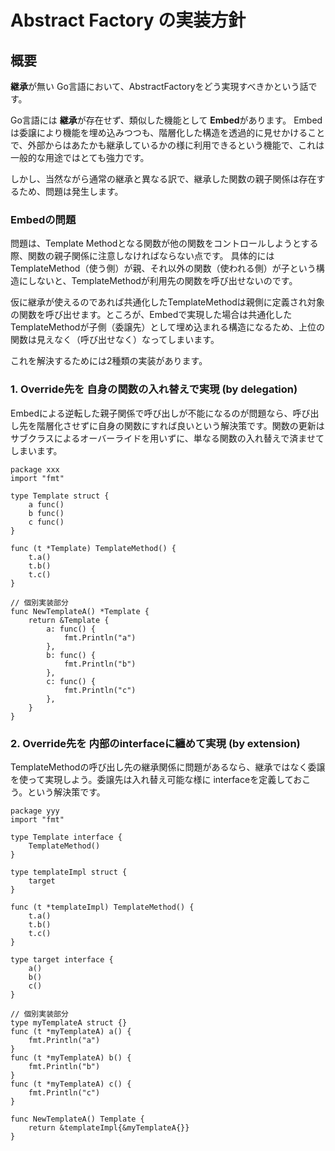 # Abstract Factory の実装方針

## 概要

**継承**が無い Go言語において、AbstractFactoryをどう実現すべきかという話です。

Go言語には **継承**が存在せず、類似した機能として **Embed**があります。 Embedは委譲により機能を埋め込みつつも、階層化した構造を透過的に見せかけることで、外部からはあたかも継承しているかの様に利用できるという機能で、これは一般的な用途ではとても強力です。

しかし、当然ながら通常の継承と異なる訳で、継承した関数の親子関係は存在するため、問題は発生します。

### Embedの問題

問題は、Template Methodとなる関数が他の関数をコントロールしようとする際、関数の親子関係に注意しなければならない点です。 具体的にはTemplateMethod（使う側）が親、それ以外の関数（使われる側）が子という構造にしないと、TemplateMethodが利用先の関数を呼び出せないのです。

仮に継承が使えるのであれば共通化したTemplateMethodは親側に定義され対象の関数を呼び出せます。ところが、Embedで実現した場合は共通化したTemplateMethodが子側（委譲先）として埋め込まれる構造になるため、上位の関数は見えなく（呼び出せなく）なってしまいます。

これを解決するためには2種類の実装があります。

### 1. Override先を 自身の関数の入れ替えで実現 (by delegation)

Embedによる逆転した親子関係で呼び出しが不能になるのが問題なら、呼び出し先を階層化させずに自身の関数にすれば良いという解決策です。関数の更新はサブクラスによるオーバーライドを用いずに、単なる関数の入れ替えで済ませてしまいます。

```golang
package xxx
import "fmt"

type Template struct {
	a func()
	b func()
	c func()
}

func (t *Template) TemplateMethod() {
	t.a()
	t.b()
	t.c()
}

// 個別実装部分
func NewTemplateA() *Template {
	return &Template {
        a: func() {
            fmt.Println("a")
        },
        b: func() {
            fmt.Println("b")
        },
        c: func() {
            fmt.Println("c")
        },
    }
}
```

### 2. Override先を 内部のinterfaceに纏めて実現 (by extension)

TemplateMethodの呼び出し先の継承関係に問題があるなら、継承ではなく委譲を使って実現しよう。委譲先は入れ替え可能な様に interfaceを定義しておこう。という解決策です。
 
```golang
package yyy
import "fmt"

type Template interface {
	TemplateMethod()
}

type templateImpl struct {
	target
}

func (t *templateImpl) TemplateMethod() {
    t.a()
    t.b()
    t.c()
}

type target interface {
    a()
    b()
    c()
}

// 個別実装部分
type myTemplateA struct {}
func (t *myTemplateA) a() {
    fmt.Println("a")
}
func (t *myTemplateA) b() {
    fmt.Println("b")
}
func (t *myTemplateA) c() {
    fmt.Println("c")
}

func NewTemplateA() Template {
    return &templateImpl{&myTemplateA{}}	
}
```